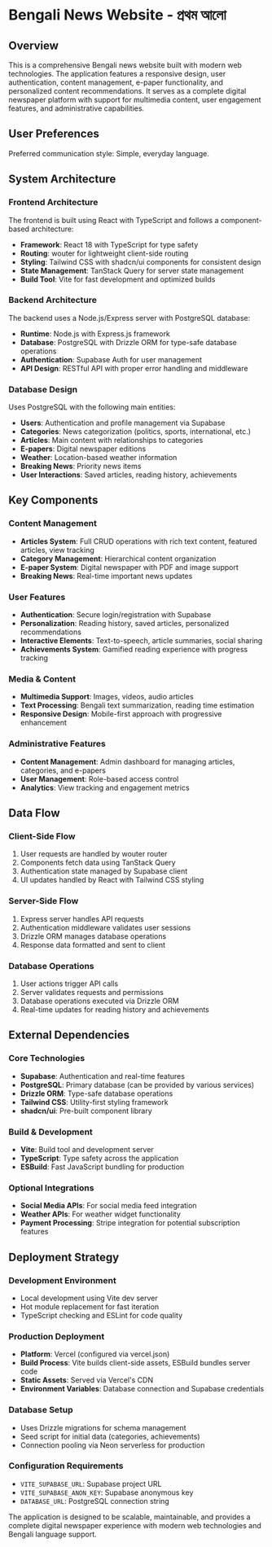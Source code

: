 # Bengali News Website - প্রথম আলো

## Overview

This is a comprehensive Bengali news website built with modern web technologies. The application features a responsive design, user authentication, content management, e-paper functionality, and personalized content recommendations. It serves as a complete digital newspaper platform with support for multimedia content, user engagement features, and administrative capabilities.

## User Preferences

Preferred communication style: Simple, everyday language.

## System Architecture

### Frontend Architecture
The frontend is built using React with TypeScript and follows a component-based architecture:
- **Framework**: React 18 with TypeScript for type safety
- **Routing**: wouter for lightweight client-side routing
- **Styling**: Tailwind CSS with shadcn/ui components for consistent design
- **State Management**: TanStack Query for server state management
- **Build Tool**: Vite for fast development and optimized builds

### Backend Architecture
The backend uses a Node.js/Express server with PostgreSQL database:
- **Runtime**: Node.js with Express.js framework
- **Database**: PostgreSQL with Drizzle ORM for type-safe database operations
- **Authentication**: Supabase Auth for user management
- **API Design**: RESTful API with proper error handling and middleware

### Database Design
Uses PostgreSQL with the following main entities:
- **Users**: Authentication and profile management via Supabase
- **Categories**: News categorization (politics, sports, international, etc.)
- **Articles**: Main content with relationships to categories
- **E-papers**: Digital newspaper editions
- **Weather**: Location-based weather information
- **Breaking News**: Priority news items
- **User Interactions**: Saved articles, reading history, achievements

## Key Components

### Content Management
- **Articles System**: Full CRUD operations with rich text content, featured articles, view tracking
- **Category Management**: Hierarchical content organization
- **E-paper System**: Digital newspaper with PDF and image support
- **Breaking News**: Real-time important news updates

### User Features
- **Authentication**: Secure login/registration with Supabase
- **Personalization**: Reading history, saved articles, personalized recommendations
- **Interactive Elements**: Text-to-speech, article summaries, social sharing
- **Achievements System**: Gamified reading experience with progress tracking

### Media & Content
- **Multimedia Support**: Images, videos, audio articles
- **Text Processing**: Bengali text summarization, reading time estimation
- **Responsive Design**: Mobile-first approach with progressive enhancement

### Administrative Features
- **Content Management**: Admin dashboard for managing articles, categories, and e-papers
- **User Management**: Role-based access control
- **Analytics**: View tracking and engagement metrics

## Data Flow

### Client-Side Flow
1. User requests are handled by wouter router
2. Components fetch data using TanStack Query
3. Authentication state managed by Supabase client
4. UI updates handled by React with Tailwind CSS styling

### Server-Side Flow
1. Express server handles API requests
2. Authentication middleware validates user sessions
3. Drizzle ORM manages database operations
4. Response data formatted and sent to client

### Database Operations
1. User actions trigger API calls
2. Server validates requests and permissions
3. Database operations executed via Drizzle ORM
4. Real-time updates for reading history and achievements

## External Dependencies

### Core Technologies
- **Supabase**: Authentication and real-time features
- **PostgreSQL**: Primary database (can be provided by various services)
- **Drizzle ORM**: Type-safe database operations
- **Tailwind CSS**: Utility-first styling framework
- **shadcn/ui**: Pre-built component library

### Build & Development
- **Vite**: Build tool and development server
- **TypeScript**: Type safety across the application
- **ESBuild**: Fast JavaScript bundling for production

### Optional Integrations
- **Social Media APIs**: For social media feed integration
- **Weather APIs**: For weather widget functionality
- **Payment Processing**: Stripe integration for potential subscription features

## Deployment Strategy

### Development Environment
- Local development using Vite dev server
- Hot module replacement for fast iteration
- TypeScript checking and ESLint for code quality

### Production Deployment
- **Platform**: Vercel (configured via vercel.json)
- **Build Process**: Vite builds client-side assets, ESBuild bundles server code
- **Static Assets**: Served via Vercel's CDN
- **Environment Variables**: Database connection and Supabase credentials

### Database Setup
- Uses Drizzle migrations for schema management
- Seed script for initial data (categories, achievements)
- Connection pooling via Neon serverless for production

### Configuration Requirements
- `VITE_SUPABASE_URL`: Supabase project URL
- `VITE_SUPABASE_ANON_KEY`: Supabase anonymous key  
- `DATABASE_URL`: PostgreSQL connection string

The application is designed to be scalable, maintainable, and provides a complete digital newspaper experience with modern web technologies and Bengali language support.